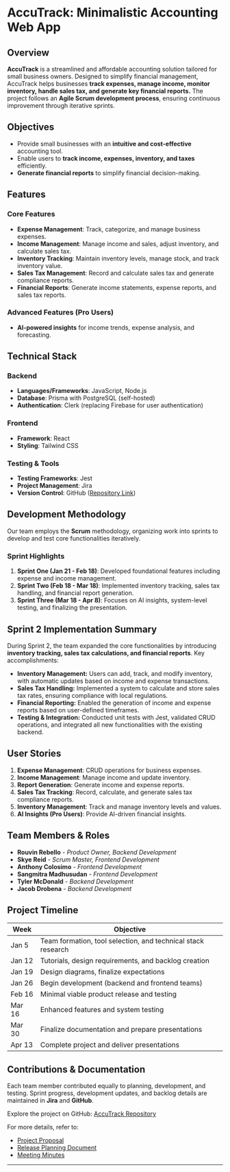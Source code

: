 # AccuTrack: Minimalistic Accounting Web App

## Overview
**AccuTrack** is a streamlined and affordable accounting solution tailored for small business owners. Designed to simplify financial management, AccuTrack helps businesses **track expenses, manage income, monitor inventory, handle sales tax, and generate key financial reports.** The project follows an **Agile Scrum development process**, ensuring continuous improvement through iterative sprints.

## Objectives
- Provide small businesses with an **intuitive and cost-effective** accounting tool.
- Enable users to **track income, expenses, inventory, and taxes** efficiently.
- **Generate financial reports** to simplify financial decision-making.

## Features
### Core Features
- **Expense Management**: Track, categorize, and manage business expenses.
- **Income Management**: Manage income and sales, adjust inventory, and calculate sales tax.
- **Inventory Tracking**: Maintain inventory levels, manage stock, and track inventory value.
- **Sales Tax Management**: Record and calculate sales tax and generate compliance reports.
- **Financial Reports**: Generate income statements, expense reports, and sales tax reports.

### Advanced Features (Pro Users)
- **AI-powered insights** for income trends, expense analysis, and forecasting.

## Technical Stack
### Backend
- **Languages/Frameworks**: JavaScript, Node.js
- **Database**: Prisma with PostgreSQL (self-hosted)
- **Authentication**: Clerk (replacing Firebase for user authentication)

### Frontend
- **Framework**: React
- **Styling**: Tailwind CSS

### Testing & Tools
- **Testing Frameworks**: Jest
- **Project Management**: Jira
- **Version Control**: GitHub ([Repository Link](https://github.com/tm21cy/4P02-Group-10))

## Development Methodology
Our team employs the **Scrum** methodology, organizing work into sprints to develop and test core functionalities iteratively.

### Sprint Highlights
1. **Sprint One (Jan 21 - Feb 18)**: Developed foundational features including expense and income management.
2. **Sprint Two (Feb 18 - Mar 18)**: Implemented inventory tracking, sales tax handling, and financial report generation.
3. **Sprint Three (Mar 18 - Apr 8)**: Focuses on AI insights, system-level testing, and finalizing the presentation.

## Sprint 2 Implementation Summary
During Sprint 2, the team expanded the core functionalities by introducing **inventory tracking, sales tax calculations, and financial reports**. Key accomplishments:

- **Inventory Management:** Users can add, track, and modify inventory, with automatic updates based on income and expense transactions.
- **Sales Tax Handling:** Implemented a system to calculate and store sales tax rates, ensuring compliance with local regulations.
- **Financial Reporting:** Enabled the generation of income and expense reports based on user-defined timeframes.
- **Testing & Integration:** Conducted unit tests with Jest, validated CRUD operations, and integrated all new functionalities with the existing backend.

## User Stories
1. **Expense Management**: CRUD operations for business expenses.
2. **Income Management**: Manage income and update inventory.
3. **Report Generation**: Generate income and expense reports.
4. **Sales Tax Tracking**: Record, calculate, and generate sales tax compliance reports.
5. **Inventory Management**: Track and manage inventory levels and values.
6. **AI Insights (Pro Users)**: Provide AI-driven financial insights.

## Team Members & Roles
- **Rouvin Rebello** - *Product Owner, Backend Development*
- **Skye Reid** - *Scrum Master, Frontend Development*
- **Anthony Colosimo** - *Frontend Development*
- **Sangmitra Madhusudan** - *Frontend Development*
- **Tyler McDonald** - *Backend Development*
- **Jacob Drobena** - *Backend Development*

## Project Timeline
| Week | Objective |
|------|-----------|
| Jan 5  | Team formation, tool selection, and technical stack research |
| Jan 12 | Tutorials, design requirements, and backlog creation |
| Jan 19 | Design diagrams, finalize expectations |
| Jan 26 | Begin development (backend and frontend teams) |
| Feb 16 | Minimal viable product release and testing |
| Mar 16 | Enhanced features and system testing |
| Mar 30 | Finalize documentation and prepare presentations |
| Apr 13 | Complete project and deliver presentations |

## Contributions & Documentation
Each team member contributed equally to planning, development, and testing. Sprint progress, development updates, and backlog details are maintained in **Jira** and **GitHub**.

Explore the project on GitHub: [AccuTrack Repository](https://github.com/tm21cy/4P02-Group-10)

For more details, refer to:
- [Project Proposal](COSC%204P02%20&%20SE%20Process/Checkpoint%20Documents/4P02%20Group%2010%20Project%20Proposal.pdf)
- [Release Planning Document](COSC%204P02%20&%20SE%20Process/Checkpoint%20Documents/4P02%20Group%2010%20Release%20Planning%20Document.pdf)
- [Meeting Minutes](COSC%204P02%20&%20SE%20Process/Meeting%20Minutes/)


---
